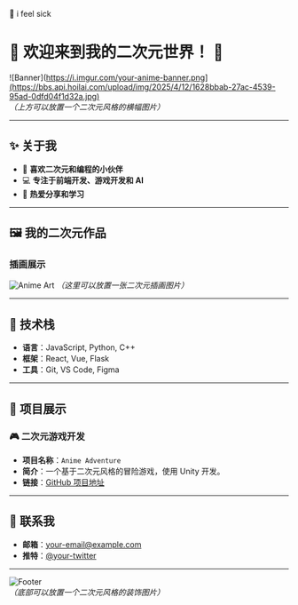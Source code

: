 :face_with_head_bandage:
i feel sick
# 🌸 欢迎来到我的二次元世界！ 🌸

![Banner](https://i.imgur.com/your-anime-banner.png](https://bbs.api.hoilai.com/upload/img/2025/4/12/1628bbab-27ac-4539-95ad-0dfd04f1d32a.jpg)  
*（上方可以放置一个二次元风格的横幅图片）*

---

## ✨ 关于我
- 🎀 **喜欢二次元和编程的小伙伴**
- 💻 **专注于前端开发、游戏开发和 AI**
- 🌸 **热爱分享和学习**

---

## 🖼️ 我的二次元作品
### 插画展示
![Anime Art]([https://i.imgur.com/your-anime-art.png](https://bbs.api.hoilai.com/upload/img/2025/4/12/1628bbab-27ac-4539-95ad-0dfd04f1d32a.jpg))  
*（这里可以放置一张二次元插画图片）*

---

## 🔧 技术栈
- **语言**：JavaScript, Python, C++
- **框架**：React, Vue, Flask
- **工具**：Git, VS Code, Figma

---

## 🌟 项目展示
### 🎮 二次元游戏开发
- **项目名称**：`Anime Adventure`
- **简介**：一个基于二次元风格的冒险游戏，使用 Unity 开发。
- **链接**：[GitHub 项目地址]([https://github.com/your-repo](https://bbs.api.hoilai.com/upload/img/2025/4/12/1628bbab-27ac-4539-95ad-0dfd04f1d32a.jpg))

---

## 🎀 联系我
- **邮箱**：your-email@example.com
- **推特**：[@your-twitter]()

---

![Footer](https://i.imgur.com/your-anime-footer.png)  
*（底部可以放置一个二次元风格的装饰图片）*
